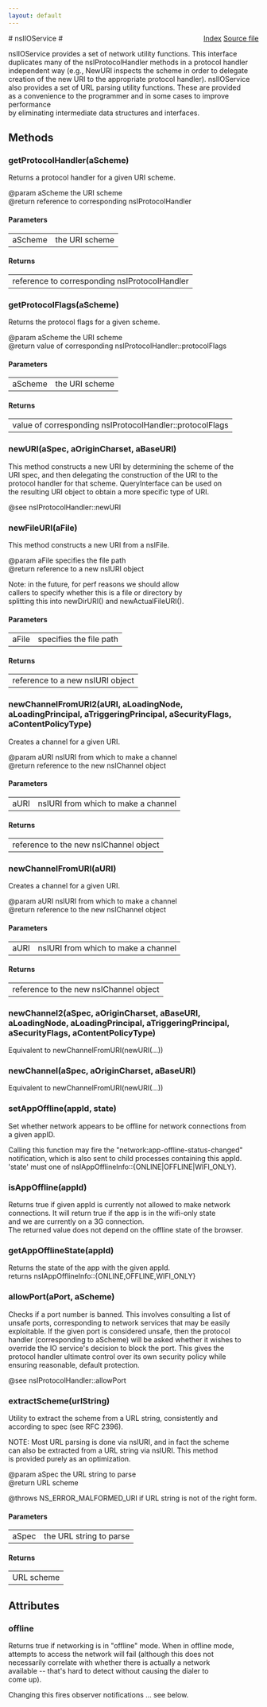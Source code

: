 ```yaml
---
layout: default
---
```

<div class='links' style='float:right'><a href="../index.html">Index</a>
<a href="http://dxr.mozilla.org/mozilla-central/source/netwerk/base/public/nsIIOService.idl">Source file</a>
</div>
# nsIIOService #
  
nsIIOService provides a set of network utility functions.  This interface  
duplicates many of the nsIProtocolHandler methods in a protocol handler  
independent way (e.g., NewURI inspects the scheme in order to delegate  
creation of the new URI to the appropriate protocol handler).  nsIIOService  
also provides a set of URL parsing utility functions.  These are provided  
as a convenience to the programmer and in some cases to improve performance  
by eliminating intermediate data structures and interfaces.  
  

## Methods ##

### getProtocolHandler(aScheme) ###
  
Returns a protocol handler for a given URI scheme.  
  
@param aScheme the URI scheme  
@return reference to corresponding nsIProtocolHandler  
  

#### Parameters ####

<table>

<tr>
<td>aScheme</td>
<td>the URI scheme  
</td>
</tr>

</table>

#### Returns ####

<table>

<tr>
<td>reference to corresponding nsIProtocolHandler  
</td>
</tr>

</table>

### getProtocolFlags(aScheme) ###
  
Returns the protocol flags for a given scheme.  
  
@param aScheme the URI scheme  
@return value of corresponding nsIProtocolHandler::protocolFlags  
  

#### Parameters ####

<table>

<tr>
<td>aScheme</td>
<td>the URI scheme  
</td>
</tr>

</table>

#### Returns ####

<table>

<tr>
<td>value of corresponding nsIProtocolHandler::protocolFlags  
</td>
</tr>

</table>

### newURI(aSpec, aOriginCharset, aBaseURI) ###
  
This method constructs a new URI by determining the scheme of the  
URI spec, and then delegating the construction of the URI to the  
protocol handler for that scheme. QueryInterface can be used on  
the resulting URI object to obtain a more specific type of URI.  
  
@see nsIProtocolHandler::newURI  
  

### newFileURI(aFile) ###
  
This method constructs a new URI from a nsIFile.  
  
@param aFile specifies the file path  
@return reference to a new nsIURI object  
  
Note: in the future, for perf reasons we should allow   
callers to specify whether this is a file or directory by  
splitting this  into newDirURI() and newActualFileURI().  
  

#### Parameters ####

<table>

<tr>
<td>aFile</td>
<td>specifies the file path  
</td>
</tr>

</table>

#### Returns ####

<table>

<tr>
<td>reference to a new nsIURI object  
</td>
</tr>

</table>

### newChannelFromURI2(aURI, aLoadingNode, aLoadingPrincipal, aTriggeringPrincipal, aSecurityFlags, aContentPolicyType) ###
  
Creates a channel for a given URI.  
  
@param aURI nsIURI from which to make a channel  
@return reference to the new nsIChannel object  
  

#### Parameters ####

<table>

<tr>
<td>aURI</td>
<td>nsIURI from which to make a channel  
</td>
</tr>

</table>

#### Returns ####

<table>

<tr>
<td>reference to the new nsIChannel object  
</td>
</tr>

</table>

### newChannelFromURI(aURI) ###
  
Creates a channel for a given URI.  
  
@param aURI nsIURI from which to make a channel  
@return reference to the new nsIChannel object  
  

#### Parameters ####

<table>

<tr>
<td>aURI</td>
<td>nsIURI from which to make a channel  
</td>
</tr>

</table>

#### Returns ####

<table>

<tr>
<td>reference to the new nsIChannel object  
</td>
</tr>

</table>

### newChannel2(aSpec, aOriginCharset, aBaseURI, aLoadingNode, aLoadingPrincipal, aTriggeringPrincipal, aSecurityFlags, aContentPolicyType) ###
  
Equivalent to newChannelFromURI(newURI(...))  
  

### newChannel(aSpec, aOriginCharset, aBaseURI) ###
  
Equivalent to newChannelFromURI(newURI(...))  
  

### setAppOffline(appId, state) ###
  
Set whether network appears to be offline for network connections from  
a given appID.  
  
Calling this function may fire the "network:app-offline-status-changed"  
notification, which is also sent to child processes containing this appId.  
'state' must one of nsIAppOfflineInfo::{ONLINE|OFFLINE|WIFI_ONLY}.  
  

### isAppOffline(appId) ###
  
Returns true if given appId is currently not allowed to make network  
connections. It will return true if the app is in the wifi-only state  
and we are currently on a 3G connection.  
The returned value does not depend on the offline state of the browser.  
  

### getAppOfflineState(appId) ###
  
Returns the state of the app with the given appId.  
returns nsIAppOfflineInfo::{ONLINE,OFFLINE,WIFI_ONLY}  
  

### allowPort(aPort, aScheme) ###
  
Checks if a port number is banned. This involves consulting a list of  
unsafe ports, corresponding to network services that may be easily  
exploitable. If the given port is considered unsafe, then the protocol  
handler (corresponding to aScheme) will be asked whether it wishes to  
override the IO service's decision to block the port. This gives the  
protocol handler ultimate control over its own security policy while  
ensuring reasonable, default protection.  
  
@see nsIProtocolHandler::allowPort  
  

### extractScheme(urlString) ###
  
Utility to extract the scheme from a URL string, consistently and  
according to spec (see RFC 2396).  
  
NOTE: Most URL parsing is done via nsIURI, and in fact the scheme  
can also be extracted from a URL string via nsIURI.  This method  
is provided purely as an optimization.  
  
@param aSpec the URL string to parse  
@return URL scheme  
  
@throws NS_ERROR_MALFORMED_URI if URL string is not of the right form.  
  

#### Parameters ####

<table>

<tr>
<td>aSpec</td>
<td>the URL string to parse  
</td>
</tr>

</table>

#### Returns ####

<table>

<tr>
<td>URL scheme  
</td>
</tr>

</table>

## Attributes ##

### offline ###
  
Returns true if networking is in "offline" mode. When in offline mode,   
attempts to access the network will fail (although this does not   
necessarily correlate with whether there is actually a network   
available -- that's hard to detect without causing the dialer to   
come up).  
  
Changing this fires observer notifications ... see below.  
  
